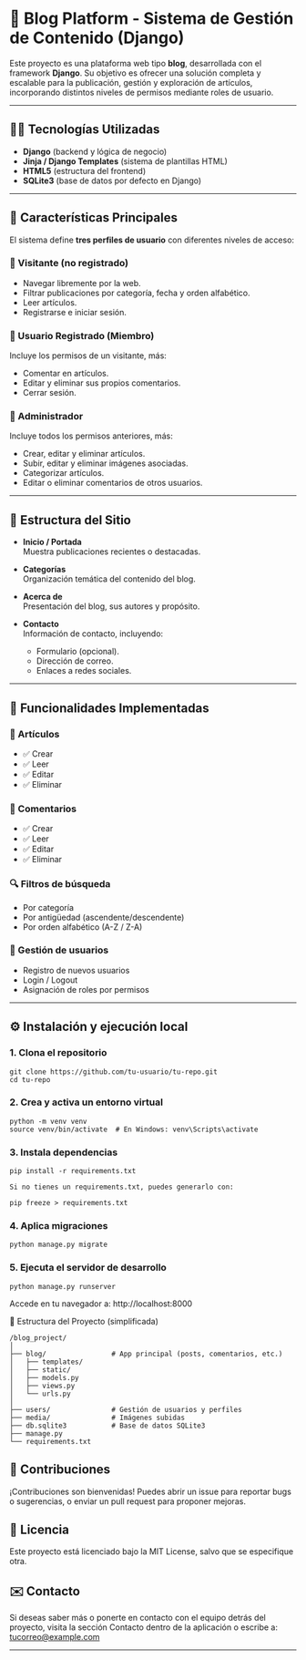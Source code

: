 # 📰 Blog Platform - Sistema de Gestión de Contenido (Django)

Este proyecto es una plataforma web tipo **blog**, desarrollada con el framework **Django**. Su objetivo es ofrecer una solución completa y escalable para la publicación, gestión y exploración de artículos, incorporando distintos niveles de permisos mediante roles de usuario.

---

## 🧑‍💻 Tecnologías Utilizadas

- **Django** (backend y lógica de negocio)
- **Jinja / Django Templates** (sistema de plantillas HTML)
- **HTML5** (estructura del frontend)
- **SQLite3** (base de datos por defecto en Django)

---

## 🎯 Características Principales

El sistema define **tres perfiles de usuario** con diferentes niveles de acceso:

### 🔹 Visitante (no registrado)
- Navegar libremente por la web.
- Filtrar publicaciones por categoría, fecha y orden alfabético.
- Leer artículos.
- Registrarse e iniciar sesión.

### 🔸 Usuario Registrado (Miembro)
Incluye los permisos de un visitante, más:
- Comentar en artículos.
- Editar y eliminar sus propios comentarios.
- Cerrar sesión.

### 🔴 Administrador
Incluye todos los permisos anteriores, más:
- Crear, editar y eliminar artículos.
- Subir, editar y eliminar imágenes asociadas.
- Categorizar artículos.
- Editar o eliminar comentarios de otros usuarios.

---

## 🧱 Estructura del Sitio

- **Inicio / Portada**  
  Muestra publicaciones recientes o destacadas.

- **Categorías**  
  Organización temática del contenido del blog.

- **Acerca de**  
  Presentación del blog, sus autores y propósito.

- **Contacto**  
  Información de contacto, incluyendo:
  - Formulario (opcional).
  - Dirección de correo.
  - Enlaces a redes sociales.

---

## 🔧 Funcionalidades Implementadas

### 📄 Artículos
- ✅ Crear
- ✅ Leer
- ✅ Editar
- ✅ Eliminar

### 💬 Comentarios
- ✅ Crear
- ✅ Leer
- ✅ Editar
- ✅ Eliminar

### 🔍 Filtros de búsqueda
- Por categoría
- Por antigüedad (ascendente/descendente)
- Por orden alfabético (A-Z / Z-A)

### 👤 Gestión de usuarios
- Registro de nuevos usuarios
- Login / Logout
- Asignación de roles por permisos

---

## ⚙️ Instalación y ejecución local

### 1. Clona el repositorio

```
git clone https://github.com/tu-usuario/tu-repo.git
cd tu-repo
```

### 2. Crea y activa un entorno virtual

```
python -m venv venv
source venv/bin/activate  # En Windows: venv\Scripts\activate
```

### 3. Instala dependencias

```
pip install -r requirements.txt
```

    Si no tienes un requirements.txt, puedes generarlo con:

```
pip freeze > requirements.txt
```

### 4. Aplica migraciones

```
python manage.py migrate
```

### 5. Ejecuta el servidor de desarrollo

```
python manage.py runserver
```
Accede en tu navegador a: http://localhost:8000


📂 Estructura del Proyecto (simplificada)

```
/blog_project/
│
├── blog/                # App principal (posts, comentarios, etc.)
│   ├── templates/
│   ├── static/
│   ├── models.py
│   ├── views.py
│   └── urls.py
│
├── users/               # Gestión de usuarios y perfiles
├── media/               # Imágenes subidas
├── db.sqlite3           # Base de datos SQLite3
├── manage.py
└── requirements.txt
```

## 🤝 Contribuciones

¡Contribuciones son bienvenidas!
Puedes abrir un issue para reportar bugs o sugerencias, o enviar un pull request para proponer mejoras.

## 📄 Licencia

Este proyecto está licenciado bajo la MIT License, salvo que se especifique otra.


## ✉️ Contacto

Si deseas saber más o ponerte en contacto con el equipo detrás del proyecto, visita la sección Contacto dentro de la aplicación o escribe a: tucorreo@example.com


---